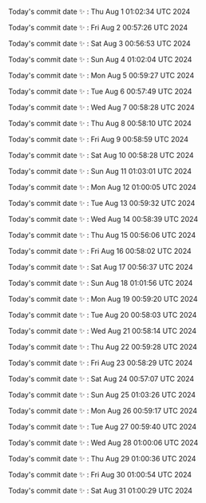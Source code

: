 Today's commit date ✨ : Thu Aug 1 01:02:34 UTC 2024 

Today's commit date ✨ : Fri Aug 2 00:57:26 UTC 2024 

Today's commit date ✨ : Sat Aug 3 00:56:53 UTC 2024 

Today's commit date ✨ : Sun Aug 4 01:02:04 UTC 2024 

Today's commit date ✨ : Mon Aug 5 00:59:27 UTC 2024 

Today's commit date ✨ : Tue Aug 6 00:57:49 UTC 2024 

Today's commit date ✨ : Wed Aug 7 00:58:28 UTC 2024 

Today's commit date ✨ : Thu Aug 8 00:58:10 UTC 2024 

Today's commit date ✨ : Fri Aug 9 00:58:59 UTC 2024 

Today's commit date ✨ : Sat Aug 10 00:58:28 UTC 2024 

Today's commit date ✨ : Sun Aug 11 01:03:01 UTC 2024 

Today's commit date ✨ : Mon Aug 12 01:00:05 UTC 2024 

Today's commit date ✨ : Tue Aug 13 00:59:32 UTC 2024 

Today's commit date ✨ : Wed Aug 14 00:58:39 UTC 2024 

Today's commit date ✨ : Thu Aug 15 00:56:06 UTC 2024 

Today's commit date ✨ : Fri Aug 16 00:58:02 UTC 2024 

Today's commit date ✨ : Sat Aug 17 00:56:37 UTC 2024 

Today's commit date ✨ : Sun Aug 18 01:01:56 UTC 2024 

Today's commit date ✨ : Mon Aug 19 00:59:20 UTC 2024 

Today's commit date ✨ : Tue Aug 20 00:58:03 UTC 2024 

Today's commit date ✨ : Wed Aug 21 00:58:14 UTC 2024 

Today's commit date ✨ : Thu Aug 22 00:59:28 UTC 2024 

Today's commit date ✨ : Fri Aug 23 00:58:29 UTC 2024 

Today's commit date ✨ : Sat Aug 24 00:57:07 UTC 2024 

Today's commit date ✨ : Sun Aug 25 01:03:26 UTC 2024 

Today's commit date ✨ : Mon Aug 26 00:59:17 UTC 2024 

Today's commit date ✨ : Tue Aug 27 00:59:40 UTC 2024 

Today's commit date ✨ : Wed Aug 28 01:00:06 UTC 2024 

Today's commit date ✨ : Thu Aug 29 01:00:36 UTC 2024 

Today's commit date ✨ : Fri Aug 30 01:00:54 UTC 2024 

Today's commit date ✨ : Sat Aug 31 01:00:29 UTC 2024 

